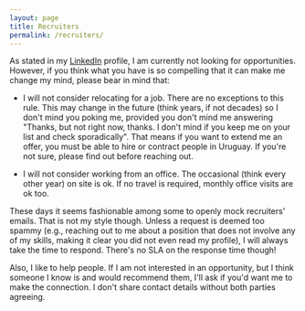 ```yaml
---
layout: page
title: Recruiters
permalink: /recruiters/
---
```


As stated in my [LinkedIn](https://www.linkedin.com/in/fipar) profile, I am currently not looking for opportunities. 
However, if you think what you have is so compelling that it can make me change my mind, please bear in mind that: 

- I will not consider relocating for a job. There are no exceptions to this rule. This may change in the future (think years, if not decades) so I don't mind you poking me, provided you don't mind me answering "Thanks, but not right now, thanks. I don't mind if you keep me on your list and check sporadically". That means if you want to extend me an offer, you must be able to hire or contract people in Uruguay. If you're not sure, please find out before reaching out.  

- I will not consider working from an office. The occasional (think every other year) on site is ok. If no travel is required, monthly office visits are ok too. 

These days it seems fashionable among some to openly mock recruiters' emails. That is not my style though. Unless a request is deemed too spammy (e.g., reaching out to me about a position that does not involve any of my skills, making it clear you did not even read my profile), I will always take the time to respond. There's no SLA on the response time though! 

Also, I like to help people. If I am not interested in an opportunity, but I think someone I know is and would recommend them, I'll ask if you'd want me to make the connection. I don't share contact details without both parties agreeing. 
